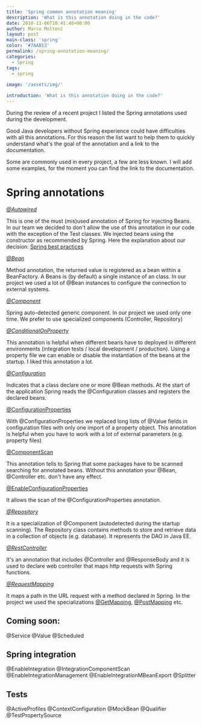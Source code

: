 ```yaml
---
title: 'Spring common annotation meaning'
description: 'What is this annotation doing in the code?'
date: 2018-11-06T10:41:48+00:00
author: Marco Molteni
layout: post
main-class: 'spring'
color: '#7AAB13'
permalink: /spring-annotation-meaning/
categories:
  - Spring
tags:
  - spring
 
image: '/assets/img/'

introduction: 'What is this annotation doing in the code?'
---
```


During the review of a recent project I listed the Spring annotations used during the development.

Good Java developers without Spring experience could have difficulties with all this annotations.
For this reason the list want to help them to quickly understand what's the goal of the annotation and a link to the documentation.

Some are commonly used in every project, a few are less known. I will add some examples, for the moment you can find the link to the documentation.

# Spring annotations

[*@Autowired*](https://docs.spring.io/spring-framework/docs/current/javadoc-api/org/springframework/beans/factory/annotation/Autowired.html)

This is one of the must (mis)used annotation of Spring for injecting Beans.
In our team we decided to don't allow the use of this annotation in our code with the exception of the Test classes.
We injected beans using the constructor as recommended by Spring.
Here the explanation about our decision: [Spring best practices](http://javaee.ch/spring-boot-best-practices/) 

[*@Bean*](https://docs.spring.io/spring/docs/current/spring-framework-reference/core.html#beans-java-basic-concepts)

Method annotation, the returned value is registered as a bean within a BeanFactory. A Beans is (by default) a single instance of an class.
In our project we used a lot of @Bean instances to configure the connection to external systems.

[*@Component*](https://docs.spring.io/spring-framework/docs/current/javadoc-api/org/springframework/stereotype/Component.html)

Spring auto-detected generic component. In our project we used only one time. We prefer to use specialized components (Controller, Repository) 

[*@ConditionalOnProperty*](https://docs.spring.io/spring-boot/docs/current/api/org/springframework/boot/autoconfigure/condition/ConditionalOnProperty.html)

This annotation is helpful when different beans have to deployed in different environments (integration tests / local development / production). Using a property file we can enable or disable the instantiation of the beans at the startup. I liked this annotation a lot.

[*@Configuration*](https://docs.spring.io/spring/docs/current/spring-framework-reference/core.html#beans-java-basic-concepts)

Indicates that a class declare one or more @Bean methods.
At the start of the application Spring reads the @Configuration classes and registers the declared beans.

[@ConfigurationProperties](https://docs.spring.io/spring-boot/docs/current/reference/html/boot-features-external-config.html#boot-features-external-config-vs-value)

With @ConfigurationProperties we replaced long lists of @Value fields in configuration files with only one import of a property object.
This annotation is helpful when you have to work with a lot of external parameters (e.g. property files)

[@ComponentScan](https://docs.spring.io/spring-framework/docs/current/javadoc-api/org/springframework/context/annotation/ComponentScan.html)

This annotation tells to Spring that some packages have to be scanned searching for annotated beans. Without this annotation your @Bean, @Controller etc. don't have any effect.

[@EnableConfigurationProperties](https://docs.spring.io/spring-boot/docs/current/api/org/springframework/boot/context/properties/EnableConfigurationProperties.html)

It allows the scan of the @ConfigurationProperties annotation.

[*@Repository*](https://docs.spring.io/spring-framework/docs/current/javadoc-api/org/springframework/stereotype/Repository.html)

It is a specialization of @Component (autodetected during the startup scanning). The Repository class contains methods to store and retrieve data in a collection of objects (e.g. database).
It represents the DAO in Java EE.

[*@RestController*](https://docs.spring.io/spring/docs/current/spring-framework-reference/web.html#mvc-controller)

It's an annotation that includes @Controller and @ResponseBody and it is used to declare web controller that maps http requests with Spring functions.

[*@RequestMapping*](https://docs.spring.io/spring/docs/current/javadoc-api/org/springframework/web/bind/annotation/RequestMapping.html)

It maps a path in the URL request with a method declared in Spring.
In the project we used the specializations [@GetMapping](https://docs.spring.io/spring/docs/current/javadoc-api/org/springframework/web/bind/annotation/GetMapping.html), [@PostMapping](https://docs.spring.io/spring/docs/current/javadoc-api/org/springframework/web/bind/annotation/PostMapping.html) etc.

## Coming soon:

@Service
@Value
@Scheduled
## Spring integration

@EnableIntegration
@IntegrationComponentScan
@EnableIntegrationManagement
@EnableIntegrationMBeanExport
@Splitter

## Tests
@ActiveProfiles
@ContextConfiguration
@MockBean
@Qualifier
@TestPropertySource